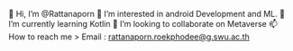 👋 Hi, I’m @Rattanaporn
👀 I’m interested in android Development and ML.
🌱 I’m currently learning Kotlin
💞️ I’m looking to collaborate on Metaverse
📫 How to reach me > Email : rattanaporn.roekphodee@g.swu.ac.th
